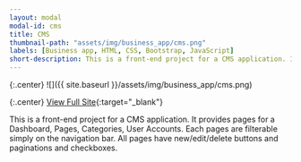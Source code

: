 ```yaml
---
layout: modal
modal-id: cms
title: CMS
thumbnail-path: "assets/img/business_app/cms.png"
labels: [Business app, HTML, CSS, Bootstrap, JavaScript]
short-description: This is a front-end project for a CMS application. It provides pages for a Dashboard, Pages, Categories, User Accounts. Each pages are filterable simply on the navigation bar. All pages have new/edit/delete buttons and paginations and checkboxes.
---
```


{:.center}
![]({{ site.baseurl }}/assets/img/business_app/cms.png)

{:.center}
[View Full Site](https://ghbooth12.github.io/cms/){:target="\_blank"}


 This is a front-end project for a CMS application. It provides pages for a Dashboard, Pages, Categories, User Accounts. Each pages are filterable simply on the navigation bar. All pages have new/edit/delete buttons and paginations and checkboxes.